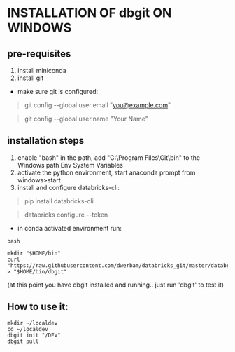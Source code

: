 # INSTALLATION OF dbgit ON WINDOWS

## pre-requisites
1. install miniconda
1. install git
- make sure git is configured:
> git config --global user.email "you@example.com"

> git config --global user.name "Your Name"

## installation steps
1. enable "bash" in the path, add "C:\Program Files\Git\bin" to the Windows path Env System Variables
1. activate the python environment, start anaconda prompt from windows>start
1. install and configure databricks-cli:
> pip install databricks-cli

> databricks configure --token

- in conda activated environment run: 
```
bash
```

```
mkdir "$HOME/bin"
curl "https://raw.githubusercontent.com/dwerbam/databricks_git/master/databricks_git" > "$HOME/bin/dbgit"
```

(at this point you have dbgit installed and running.. just run 'dbgit' to test it)

## How to use it:
```
mkdir ~/localdev
cd ~/localdev
dbgit init "/DEV"
dbgit pull
```
